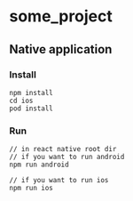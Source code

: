 # some_project

## Native application

### Install
```
npm install
cd ios
pod install
```

### Run
```
// in react native root dir
// if you want to run android
npm run android

// if you want to run ios
npm run ios
```
